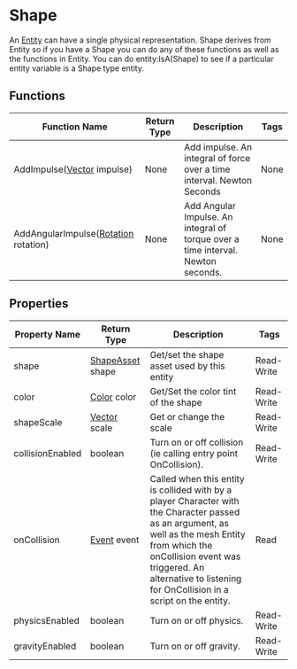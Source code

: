 # Shape

An [Entity](entity.md) can have a single physical representation. Shape derives from Entity so if you have a Shape you can do any of these functions as well as the functions in Entity. You can do entity:IsA(Shape) to see if a particular entity variable is a Shape type entity.

## Functions

| Function Name                                             | Return Type | Description                                                                      | Tags |
|-----------------------------------------------------------|-------------|----------------------------------------------------------------------------------|------|
| AddImpulse([Vector](../types/vector) impulse)             | None        | Add impulse. An integral of force over a time interval. Newton Seconds           | None |
| AddAngularImpulse([Rotation](../types/rotation) rotation) | None        | Add Angular Impulse. An integral of torque over a time interval. Newton seconds. | None |

## Properties

| Property Name    | Return Type                               | Description                                                                                                                                                                                                                                                | Tags       |
|------------------|-------------------------------------------|------------------------------------------------------------------------------------------------------------------------------------------------------------------------------------------------------------------------------------------------------------|------------|
| shape            | [ShapeAsset](../assets/shape_asset) shape | Get/set the shape asset used by this entity                                                                                                                                                                                                                | Read-Write |
| color            | [Color](../types/color) color             | Get/Set the color tint of the shape                                                                                                                                                                                                                        | Read-Write |
| shapeScale       | [Vector](../types/vector) scale           | Get or change the scale                                                                                                                                                                                                                                    | Read-Write |
| collisionEnabled | boolean                                   | Turn on or off collision (ie calling entry point OnCollision).                                                                                                                                                                                             | Read-Write |
| onCollision      | [Event](../types/event) event             | Called when this entity is collided with by a player Character with the Character passed as an argument, as well as the mesh Entity from which the onCollision event was triggered. An alternative to listening for OnCollision in a script on the entity. | Read       |
| physicsEnabled   | boolean                                   | Turn on or off physics.                                                                                                                                                                                                                                    | Read-Write |
| gravityEnabled   | boolean                                   | Turn on or off gravity.                                                                                                                                                                                                                                    | Read-Write |
